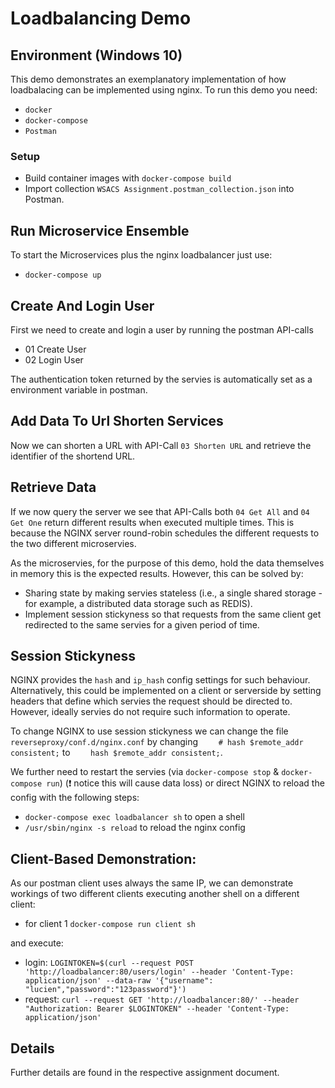 # Loadbalancing Demo
## Environment (Windows 10)

This demo demonstrates an exemplanatory implementation of how loadbalacing can be implemented using nginx.
To run this demo you need:

- `docker`
- `docker-compose`
- `Postman`

### Setup

- Build container images with `docker-compose build`
- Import collection `WSACS Assignment.postman_collection.json` into Postman.

## Run Microservice Ensemble

To start the Microservices plus the nginx loadbalancer just use:

- `docker-compose up`

## Create And Login User

First we need to create and login a user by running the postman API-calls 
- 01 Create User
- 02 Login User

The authentication token returned by the servies is automatically set as a environment variable in postman.

## Add Data To Url Shorten Services

Now we can shorten a URL with API-Call `03 Shorten URL` and retrieve the identifier of the shortend URL.

## Retrieve Data

If we now query the server we see that API-Calls both `04 Get All` and `04 Get One` return different results when executed multiple times. This is because the NGINX server round-robin schedules the different requests to the two different microservies.

As the microservies, for the purpose of this demo, hold the data themselves in memory this is the expected results. However, this can be solved by:
- Sharing state by making servies stateless (i.e., a single shared storage - for example, a distributed data storage such as REDIS).
- Implement session stickyness so that requests from the same client get redirected to the same servies for a given period of time.

## Session Stickyness

NGINX provides the `hash` and `ip_hash` config settings for such behaviour. Alternatively, this could be implemented on a client or serverside by setting headers that define which servies the request should be directed to. However, ideally servies do not require such information to operate. 

To change NGINX to use session stickyness we can change the file `reverseproxy/conf.d/nginx.conf` by changing `    # hash $remote_addr consistent;` to `    hash $remote_addr consistent;`.

We further need to restart the servies (via `docker-compose stop` & `docker-compose run`) (❗ notice this will cause data loss) or direct NGINX to reload the config with the following steps:
- `docker-compose exec loadbalancer sh` to open a shell
- `/usr/sbin/nginx -s reload` to reload the nginx config

## Client-Based Demonstration:

As our postman client uses always the same IP, we can demonstrate workings of two different clients executing another shell on a different client:

- for client 1 `docker-compose run client sh`

and execute:

- login: `LOGINTOKEN=$(curl --request POST 'http://loadbalancer:80/users/login' --header 'Content-Type: application/json' --data-raw '{"username": "lucien","password":"123password"}')`
- request: `curl --request GET 'http://loadbalancer:80/' --header "Authorization: Bearer $LOGINTOKEN" --header 'Content-Type: application/json'`

## Details

Further details are found in the respective assignment document.
